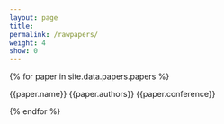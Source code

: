 ```yaml
---
layout: page
title: 
permalink: /rawpapers/
weight: 4
show: 0
---
```


{% for paper in site.data.papers.papers %}

{{paper.name}}
{{paper.authors}}
{{paper.conference}}

{% endfor %}

